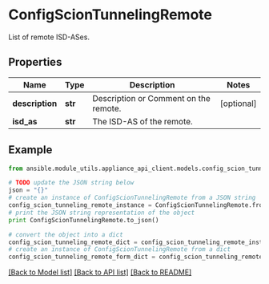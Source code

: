 # ConfigScionTunnelingRemote

List of remote ISD-ASes.

## Properties
Name | Type | Description | Notes
------------ | ------------- | ------------- | -------------
**description** | **str** | Description or Comment on the remote. | [optional] 
**isd_as** | **str** | The ISD-AS of the remote. | 

## Example

```python
from ansible.module_utils.appliance_api_client.models.config_scion_tunneling_remote import ConfigScionTunnelingRemote

# TODO update the JSON string below
json = "{}"
# create an instance of ConfigScionTunnelingRemote from a JSON string
config_scion_tunneling_remote_instance = ConfigScionTunnelingRemote.from_json(json)
# print the JSON string representation of the object
print ConfigScionTunnelingRemote.to_json()

# convert the object into a dict
config_scion_tunneling_remote_dict = config_scion_tunneling_remote_instance.to_dict()
# create an instance of ConfigScionTunnelingRemote from a dict
config_scion_tunneling_remote_form_dict = config_scion_tunneling_remote.from_dict(config_scion_tunneling_remote_dict)
```
[[Back to Model list]](../README.md#documentation-for-models) [[Back to API list]](../README.md#documentation-for-api-endpoints) [[Back to README]](../README.md)


